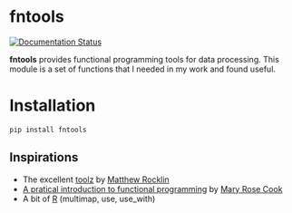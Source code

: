 # fntools


[![Documentation Status](https://readthedocs.org/projects/fntools/badge/?version=master)](https://readthedocs.org/projects/fntools/?badge=master)

**fntools** provides functional programming tools for data processing. This
module is a set of functions that I needed in my work and found useful.


# Installation

    pip install fntools


## Inspirations

* The excellent [toolz][toolz] by [Matthew Rocklin][mrocklin]
* [A pratical introduction to functional programming][functional_programming] by [Mary Rose Cook][maryrosecook]
* A bit of [R][r_lang] (multimap, use, use_with)


[toolz]: https://github.com/mrocklin/toolz
[functional_programming]: http://maryrosecook.com/blog/post/a-practical-introduction-to-functional-programming
[mrocklin]: https://github.com/mrocklin
[maryrosecook]: https://github.com/maryrosecook
[r_lang]: http://www.r-project.org
